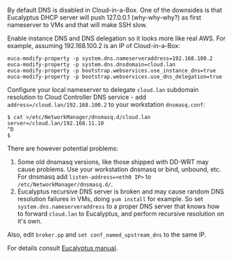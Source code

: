 By default DNS is disabled in Cloud-in-a-Box. One of the downsides is that Eucalyptus DHCP server will push 127.0.0.1 (why-why-why?) as first nameserver to VMs and that will make SSH slow.

Enable instance DNS and DNS delegation so it looks more like real AWS. For example, assuming 192.168.100.2 is an IP of Cloud-in-a-Box:

    euca-modify-property -p system.dns.nameserveraddress=192.168.100.2
    euca-modify-property -p system.dns.dnsdomain=cloud.lan
    euca-modify-property -p bootstrap.webservices.use_instance_dns=true
    euca-modify-property -p bootstrap.webservices.use_dns_delegation=true

Configure your local nameserver to delegate `cloud.lan` subdomain resolution to Cloud Controller DNS service - add `address=/cloud.lan/192.168.100.2` to your workstation `dnsmasq.conf`:

    $ cat >/etc/NetworkManager/dnsmasq.d/cloud.lan
    server=/cloud.lan/192.168.11.10
    ^D
    $

There are however potential problems:

1. Some old dnsmasq versions, like those shipped with DD-WRT may cause problems. Use your workstation dnsmasq or bind, unbound, etc. For dnsmasq add `listen-address=<eth0 IP>` to `/etc/NetworkManager/dnsmasq.d/`.
2. Eucalyptus recursive DNS server is broken and may cause random DNS resolution failures in VMs, doing `yum install` for example. So set `system.dns.nameserveraddress` to a proper DNS server that knows how to forward `cloud.lan` to Eucalyptus, and perform recursive resolution on it's own.

Also, edit `broker.pp` and `set conf_named_upstream_dns` to the same IP.

For details consult [Eucalyptus manual](https://www.eucalyptus.com/docs/eucalyptus/3.4/index.html#shared/setting_up_dns.html).

